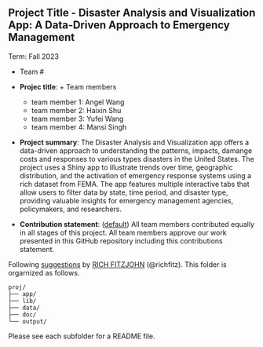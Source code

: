 ## Project Title - Disaster Analysis and Visualization App: A Data-Driven Approach to Emergency Management
Term: Fall 2023

+ Team #
+ **Projec title**: + Team members
	+ team member 1: Angel Wang
	+ team member 2: Haixin Shu
	+ team member 3: Yufei Wang
	+ team member 4: Mansi Singh
	

+ **Project summary**: The Disaster Analysis and Visualization app offers a data-driven approach to understanding the patterns, impacts, damange costs and responses to various types disasters in the United States. The project uses a Shiny app to illustrate trends over time, geographic distribution, and the activation of emergency response systems using a rich dataset from FEMA. The app features multiple interactive tabs that allow users to filter data by state, time period, and disaster type, providing valuable insights for emergency management agencies, policymakers, and researchers.

+ **Contribution statement**: ([default](doc/a_note_on_contributions.md)) All team members contributed equally in all stages of this project. All team members approve our work presented in this GitHub repository including this contributions statement. 

Following [suggestions](http://nicercode.github.io/blog/2013-04-05-projects/) by [RICH FITZJOHN](http://nicercode.github.io/about/#Team) (@richfitz). This folder is orgarnized as follows.

```
proj/
├── app/
├── lib/
├── data/
├── doc/
└── output/
```

Please see each subfolder for a README file.

